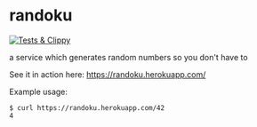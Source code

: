 # randoku

[![Tests & Clippy](https://github.com/stchris/randoku/actions/workflows/test.yml/badge.svg)](https://github.com/stchris/randoku/actions/workflows/test.yml)

a service which generates random numbers so you don't have to

See it in action here: https://randoku.herokuapp.com/

Example usage:

```
$ curl https://randoku.herokuapp.com/42
4
```
